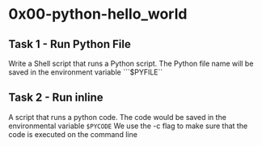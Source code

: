 # 0x00-python-hello_world

## Task 1 - Run Python File
Write a Shell script that runs a Python script.
The Python file name will be saved in the environment variable ```$PYFILE``

## Task 2 - Run inline
A script that runs a python code. 
The code would be saved in the environmental variable ```$PYCODE```
We use the -c flag to make sure that the code is executed on the command line
